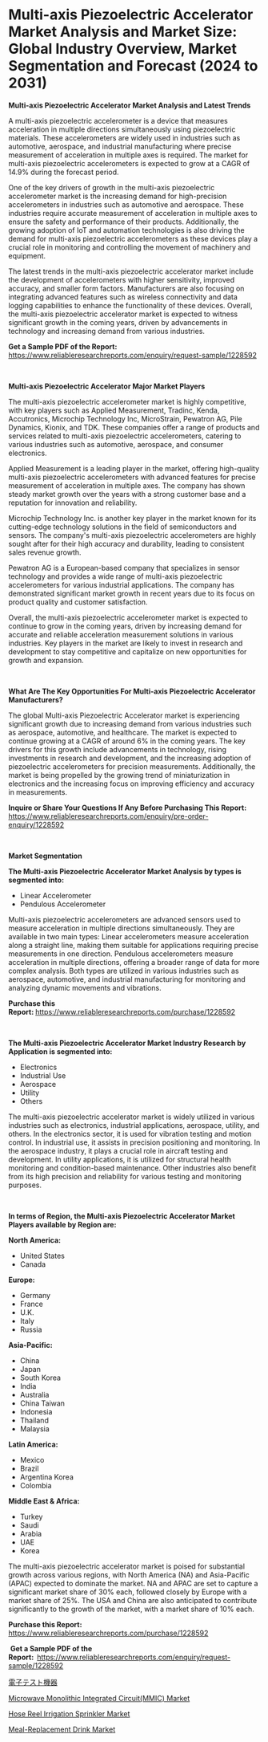 <p><h1>Multi-axis Piezoelectric Accelerator Market Analysis and Market Size: Global Industry Overview, Market Segmentation and Forecast (2024 to 2031)</h1></p><p><strong>Multi-axis Piezoelectric Accelerator Market Analysis and Latest Trends</strong></p>
<p><p>A multi-axis piezoelectric accelerometer is a device that measures acceleration in multiple directions simultaneously using piezoelectric materials. These accelerometers are widely used in industries such as automotive, aerospace, and industrial manufacturing where precise measurement of acceleration in multiple axes is required. The market for multi-axis piezoelectric accelerometers is expected to grow at a CAGR of 14.9% during the forecast period.</p><p>One of the key drivers of growth in the multi-axis piezoelectric accelerometer market is the increasing demand for high-precision accelerometers in industries such as automotive and aerospace. These industries require accurate measurement of acceleration in multiple axes to ensure the safety and performance of their products. Additionally, the growing adoption of IoT and automation technologies is also driving the demand for multi-axis piezoelectric accelerometers as these devices play a crucial role in monitoring and controlling the movement of machinery and equipment.</p><p>The latest trends in the multi-axis piezoelectric accelerator market include the development of accelerometers with higher sensitivity, improved accuracy, and smaller form factors. Manufacturers are also focusing on integrating advanced features such as wireless connectivity and data logging capabilities to enhance the functionality of these devices. Overall, the multi-axis piezoelectric accelerator market is expected to witness significant growth in the coming years, driven by advancements in technology and increasing demand from various industries.</p></p>
<p><strong>Get a Sample PDF of the Report:&nbsp;</strong> <a href="https://www.reliableresearchreports.com/enquiry/request-sample/1228592">https://www.reliableresearchreports.com/enquiry/request-sample/1228592</a></p>
<p>&nbsp;</p>
<p><strong>Multi-axis Piezoelectric Accelerator Major Market Players</strong></p>
<p><p>The multi-axis piezoelectric accelerometer market is highly competitive, with key players such as Applied Measurement, Tradinc, Kenda, Accutronics, Microchip Technology Inc, MicroStrain, Pewatron AG, Pile Dynamics, Kionix, and TDK. These companies offer a range of products and services related to multi-axis piezoelectric accelerometers, catering to various industries such as automotive, aerospace, and consumer electronics.</p><p>Applied Measurement is a leading player in the market, offering high-quality multi-axis piezoelectric accelerometers with advanced features for precise measurement of acceleration in multiple axes. The company has shown steady market growth over the years with a strong customer base and a reputation for innovation and reliability.</p><p>Microchip Technology Inc. is another key player in the market known for its cutting-edge technology solutions in the field of semiconductors and sensors. The company's multi-axis piezoelectric accelerometers are highly sought after for their high accuracy and durability, leading to consistent sales revenue growth.</p><p>Pewatron AG is a European-based company that specializes in sensor technology and provides a wide range of multi-axis piezoelectric accelerometers for various industrial applications. The company has demonstrated significant market growth in recent years due to its focus on product quality and customer satisfaction.</p><p>Overall, the multi-axis piezoelectric accelerometer market is expected to continue to grow in the coming years, driven by increasing demand for accurate and reliable acceleration measurement solutions in various industries. Key players in the market are likely to invest in research and development to stay competitive and capitalize on new opportunities for growth and expansion.</p></p>
<p>&nbsp;</p>
<p><strong>What Are The Key Opportunities For Multi-axis Piezoelectric Accelerator Manufacturers?</strong></p>
<p><p>The global Multi-axis Piezoelectric Accelerator market is experiencing significant growth due to increasing demand from various industries such as aerospace, automotive, and healthcare. The market is expected to continue growing at a CAGR of around 6% in the coming years. The key drivers for this growth include advancements in technology, rising investments in research and development, and the increasing adoption of piezoelectric accelerometers for precision measurements. Additionally, the market is being propelled by the growing trend of miniaturization in electronics and the increasing focus on improving efficiency and accuracy in measurements.</p></p>
<p><strong>Inquire or Share Your Questions If Any Before Purchasing This Report:</strong> <a href="https://www.reliableresearchreports.com/enquiry/pre-order-enquiry/1228592">https://www.reliableresearchreports.com/enquiry/pre-order-enquiry/1228592</a></p>
<p>&nbsp;</p>
<p><strong>Market Segmentation</strong></p>
<p><strong>The Multi-axis Piezoelectric Accelerator Market Analysis by types is segmented into:</strong></p>
<p><ul><li>Linear Accelerometer</li><li>Pendulous Accelerometer</li></ul></p>
<p><p>Multi-axis piezoelectric accelerometers are advanced sensors used to measure acceleration in multiple directions simultaneously. They are available in two main types: Linear accelerometers measure acceleration along a straight line, making them suitable for applications requiring precise measurements in one direction. Pendulous accelerometers measure acceleration in multiple directions, offering a broader range of data for more complex analysis. Both types are utilized in various industries such as aerospace, automotive, and industrial manufacturing for monitoring and analyzing dynamic movements and vibrations.</p></p>
<p><strong>Purchase this Report:&nbsp;</strong><a href="https://www.reliableresearchreports.com/purchase/1228592">https://www.reliableresearchreports.com/purchase/1228592</a></p>
<p>&nbsp;</p>
<p><strong>The Multi-axis Piezoelectric Accelerator Market Industry Research by Application is segmented into:</strong></p>
<p><ul><li>Electronics</li><li>Industrial Use</li><li>Aerospace</li><li>Utility</li><li>Others</li></ul></p>
<p><p>The multi-axis piezoelectric accelerator market is widely utilized in various industries such as electronics, industrial applications, aerospace, utility, and others. In the electronics sector, it is used for vibration testing and motion control. In industrial use, it assists in precision positioning and monitoring. In the aerospace industry, it plays a crucial role in aircraft testing and development. In utility applications, it is utilized for structural health monitoring and condition-based maintenance. Other industries also benefit from its high precision and reliability for various testing and monitoring purposes.</p></p>
<p>&nbsp;</p>
<p><strong>In terms of Region, the Multi-axis Piezoelectric Accelerator Market Players available by Region are:</strong></p>
<p>
    <p> <strong> North America: </strong>
        <ul>
            <li>United States</li>
            <li>Canada</li>
        </ul>
        </p> 
    <p> <strong> Europe: </strong>
        <ul>
            <li>Germany</li>
            <li>France</li>
            <li>U.K.</li>
            <li>Italy</li>
            <li>Russia</li>
        </ul>
        </p> 
    <p> <strong> Asia-Pacific: </strong>
        <ul>
            <li>China</li>
            <li>Japan</li>
            <li>South Korea</li>
            <li>India</li>
            <li>Australia</li>
            <li>China Taiwan</li>
            <li>Indonesia</li>
            <li>Thailand</li>
            <li>Malaysia</li>
        </ul>
        </p> 
    <p> <strong> Latin America: </strong>
        <ul>
            <li>Mexico</li>
            <li>Brazil</li>
            <li>Argentina Korea</li>
            <li>Colombia</li>
        </ul>
        </p> 
    <p> <strong> Middle East & Africa: </strong>
        <ul>
            <li>Turkey</li>
            <li>Saudi</li>
            <li>Arabia</li>
            <li>UAE</li>
            <li>Korea</li>
        </ul>
    </p>
    </p>
<p><p>The multi-axis piezoelectric accelerator market is poised for substantial growth across various regions, with North America (NA) and Asia-Pacific (APAC) expected to dominate the market. NA and APAC are set to capture a significant market share of 30% each, followed closely by Europe with a market share of 25%. The USA and China are also anticipated to contribute significantly to the growth of the market, with a market share of 10% each.</p></p>
<p><strong>Purchase this Report: </strong><a href="https://www.reliableresearchreports.com/purchase/1228592">https://www.reliableresearchreports.com/purchase/1228592</a></p>
<p>&nbsp;<strong>Get a Sample PDF of the Report:&nbsp;&nbsp;</strong><a href="https://www.reliableresearchreports.com/enquiry/request-sample/1228592">https://www.reliableresearchreports.com/enquiry/request-sample/1228592</a></p>
<p><strong></strong></p>
<p><p><a href="https://github.com/mohamedbakry57/Market-Research-Report-List-3/blob/main/611809813365.md">電子テスト機器</a></p><p><a href="https://github.com/JameTravis/Market-Research-Report-List-4/blob/main/microwave-monolithic-integrated-circuitmmic-market.md">Microwave Monolithic Integrated Circuit(MMIC) Market</a></p><p><a href="https://www.linkedin.com/pulse/hose-reel-irrigation-sprinkler-market-dynamics-2024-2031-also-givve?trackingId=lmCsPoaK8bUz0nHErKQdTg%3D%3D">Hose Reel Irrigation Sprinkler Market</a></p><p><a href="https://www.linkedin.com/pulse/meal-replacement-drink-market-insights-players-forecast-till-kwcje?trackingId=BlqWLc%2B9IYoLFZXzgmie1w%3D%3D">Meal-Replacement Drink Market</a></p></p>